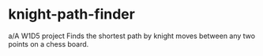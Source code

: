 # knight-path-finder
a/A W1D5 project
Finds the shortest path by knight moves between any two points on a chess board.

